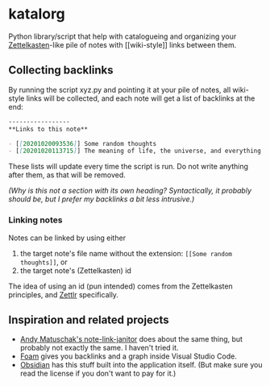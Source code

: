 # katalorg

Python library/script that help with catalogueing and organizing your [Zettelkasten](https://en.wikipedia.org/wiki/Zettelkasten)-like pile of notes with \[\[wiki-style\]\] links between them.

## Collecting backlinks

By running the script xyz.py and pointing it at your pile of notes, all wiki-style links will be collected, and each note will get a list of backlinks at the end:

```md
-----------------
**Links to this note**

- [[20201020093536]] Some random thoughts
- [[20201020113715]] The meaning of life, the universe, and everything
```

These lists will update every time the script is run. Do not write anything after them, as that will be removed.

_(Why is this not a section with its own heading? Syntactically, it probably should be, but I prefer my backlinks a bit less intrusive.)_

### Linking notes

Notes can be linked by using either

1. the target note's file name without the extension: `[[Some random thoughts]]`, or
2. the target note's (Zettelkasten) id

The idea of using an id (pun intended) comes from the Zettelkasten principles, and [Zettlr](https://docs.zettlr.com/en/academic/zkn-method/#internal-linking) specifically.

## Inspiration and related projects

- [Andy Matuschak's note-link-janitor](https://github.com/andymatuschak/note-link-janitor/) does about the same thing, but probably not exactly the same. I haven't tried it.
- [Foam](https://foambubble.github.io/foam/) gives you backlinks and a graph inside Visual Studio Code.
- [Obsidian](https://obsidian.md/) has this stuff built into the application itself. (But make sure you read the license if you don't want to pay for it.)
